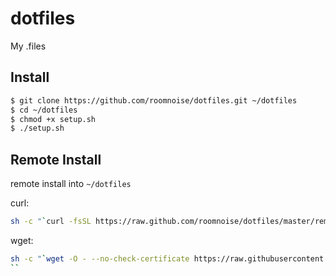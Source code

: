 # dotfiles
My .files

## Install

```sh
$ git clone https://github.com/roomnoise/dotfiles.git ~/dotfiles
$ cd ~/dotfiles
$ chmod +x setup.sh
$ ./setup.sh
```

## Remote Install

remote install into `~/dotfiles`

curl:

```sh
sh -c "`curl -fsSL https://raw.github.com/roomnoise/dotfiles/master/remote-setup.sh`"
```

wget:

```sh
sh -c "`wget -O - --no-check-certificate https://raw.githubusercontent.com/roomnoise/dotfiles/master/remote-setup.sh`"
``
